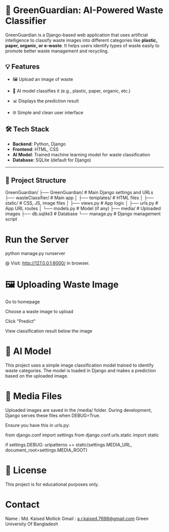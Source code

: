 # 🌱 GreenGuardian: AI-Powered Waste Classifier

GreenGuardian is a Django-based web application that uses artificial intelligence to classify waste images into different categories like **plastic, paper, organic, or e-waste**. It helps users identify types of waste easily to promote better waste management and recycling.


## 💡 Features

- 🖼 Upload an image of waste
  
- 🤖 AI model classifies it (e.g., plastic, paper, organic, etc.)
  
- 📊 Displays the prediction result
  
- 🌐 Simple and clean user interface


## 🛠 Tech Stack

- **Backend**: Python, Django
- **Frontend**: HTML, CSS
- **AI Model**: Trained machine learning model for waste classification
- **Database**: SQLite (default for Django)

---

## 📁 Project Structure

GreenGuardian/
├── GreenGuardian/ # Main Django settings and URLs
├── wasteClassifier/ # Main app
│ ├── templates/ # HTML files
│ ├── static/ # CSS, JS, image files
│ ├── views.py # App logic
│ ├── urls.py # App URL routes
│ └── models.py # Model (if any)
├── media/ # Uploaded images
├── db.sqlite3 # Database
└── manage.py # Django management script



#  Run the Server

python manage.py runserver

@ Visit: http://127.0.0.1:8000/ in  browser.

# 🖼 Uploading Waste Image
Go to homepage

Choose a waste image to upload

Click "Predict"

View classification result below the image

# 🧠 AI Model
This project uses a simple image classification model trained to identify waste categories. The model is loaded in Django and makes a prediction based on the uploaded image.

# 📸 Media Files
Uploaded images are saved in the /media/ folder. During development, Django serves these files when DEBUG=True.

Ensure you have this in urls.py:

from django.conf import settings
from django.conf.urls.static import static

if settings.DEBUG:
    urlpatterns += static(settings.MEDIA_URL, document_root=settings.MEDIA_ROOT)

# 📃 License

This project is for educational purposes only.

# Contact 

Name  : Md. Kaised Mollick 
Gmail : a.r.kaised.7698@gmail.com
Green University Of Bangladesh
